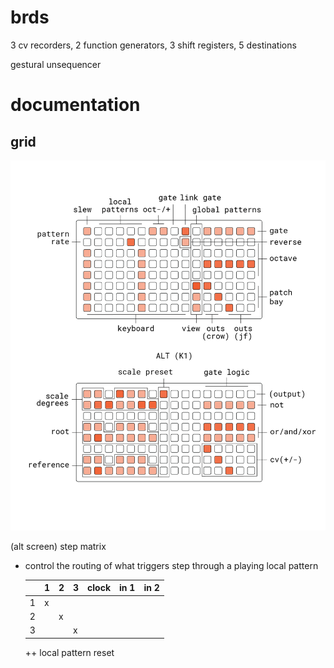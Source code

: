 # brds

3 cv recorders, 2 function generators, 3 shift registers, 5 destinations

gestural unsequencer

# documentation

## grid

![brds grid docs](doc/brds.png)

(alt screen) step matrix
- control the routing of what triggers step through a playing local pattern

  |   | 1 | 2 | 3 | clock | in 1 | in 2 |
  | - | - | - | - | ----- | ---- | ---- |
  | 1 | x |   |   |       |      |      |
  | 2 |   | x |   |       |      |      |
  | 3 |   |   | x |       |      |      |
  
  ++ local pattern reset
